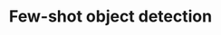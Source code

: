 ---
title: Few-shot object detection
description: Few-shot object detection aims to localise novel classes with only a few annotated images. In this project, we study and develop new methods for few-shot object detection.
contactname: Yongqin Xian
contactlink: /people/yongqin-xian
---